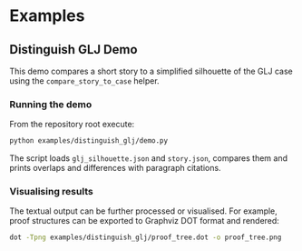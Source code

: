 # Examples

## Distinguish GLJ Demo

This demo compares a short story to a simplified silhouette of the GLJ case
using the `compare_story_to_case` helper.

### Running the demo

From the repository root execute:

```bash
python examples/distinguish_glj/demo.py
```

The script loads `glj_silhouette.json` and `story.json`, compares them and
prints overlaps and differences with paragraph citations.

### Visualising results

The textual output can be further processed or visualised. For example, proof
structures can be exported to Graphviz DOT format and rendered:

```bash
dot -Tpng examples/distinguish_glj/proof_tree.dot -o proof_tree.png
```
